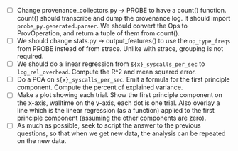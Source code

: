 - [ ] Change provenance_collectors.py -> PROBE to have a count() function. count() should transcribe and dump the provenance log. It should import `probe_py.generated.parser`. We should convert the Ops to ProvOperation, and return a tuple of them from count().
- [ ] We should change stats.py -> output_features() to use the `op_type_freqs` from PROBE instead of from strace. Unlike with strace, grouping is not required.
- [ ] We should do a linear regression from `${x}_syscalls_per_sec` to `log_rel_overhead`. Compute the R^2 and mean squared error.
- [ ] Do a PCA on `${x}_syscalls_per_sec`. Emit a formula for the first principle component. Compute the percent of explained variance.
- [ ] Make a plot showing each trial. Show the first principle component on the x-axis, walltime on the y-axis, each dot is one trial. Also overlay a line which is the linear regression (as a function) applied to the first principle component (assuming the other components are zero).
- [ ] As much as possible, seek to script the answer to the previous questions, so that when we get new data, the analysis can be repeated on the new data.
